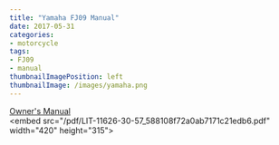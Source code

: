 ```yaml
---
title: "Yamaha FJ09 Manual"
date: 2017-05-31
categories:
- motorcycle
tags:
- FJ09
- manual
thumbnailImagePosition: left
thumbnailImage: /images/yamaha.png
---
```


<a href="/pdf/LIT-11626-30-57_588108f72a0ab7171c21edb6.pdf">Owner's Manual</a>
<br>
<embed src="/pdf/LIT-11626-30-57_588108f72a0ab7171c21edb6.pdf" width=\"420\" height=\"315\">
